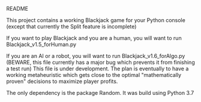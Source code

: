 README

This project contains a working Blackjack game for your Python console (except that currently the Split feature is incomplete)

If you want to play Blackjack and you are a human, you will want to run Blackjack_v1.5_forHuman.py

If you are an AI or a robot, you will want to run Blackjack_v1.6_forAlgo.py
(BEWARE, this file currently has a major bug which prevents it from finishing a test run) This file is under development. The plan is eventually to have a working metaheuristic which gets close to the optimal "mathematically proven" decisions to maximize player profits.


The only dependency is the package Random.
It was build using Python 3.7
